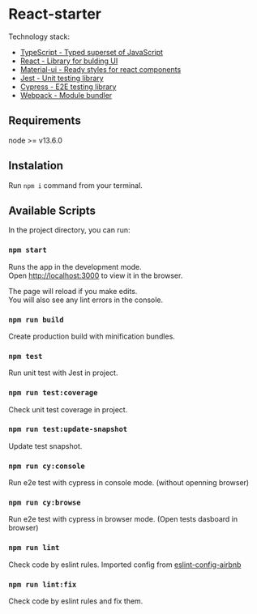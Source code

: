 # React-starter

Technology stack:

* [TypeScript - Typed superset of JavaScript](https://www.typescriptlang.org/)
* [React - Library for bulding UI](https://reactjs.org/)
* [Material-ui - Ready styles for react components](https://material-ui.com/)
* [Jest - Unit testing library](https://jestjs.io/)
* [Cypress - E2E testing library](https://www.cypress.io/)
* [Webpack - Module bundler](https://webpack.js.org/)

## Requirements

node >= v13.6.0

## Instalation

Run `npm i` command from your terminal.

## Available Scripts

In the project directory, you can run:

### `npm start`

Runs the app in the development mode.<br />
Open [http://localhost:3000](http://localhost:3000) to view it in the browser.

The page will reload if you make edits.<br />
You will also see any lint errors in the console.

### `npm run build`

Create production build with minification bundles.

### `npm test`

Run unit test with Jest in project.

### `npm run test:coverage`

Check unit test coverage in project.

### `npm run test:update-snapshot`

Update test snapshot.

### `npm run cy:console`

Run e2e test with cypress in console mode. (without openning browser)

### `npm run cy:browse`

Run e2e test with cypress in browser mode. (Open tests dasboard in browser)

### `npm run lint`

Check code by eslint rules.
Imported config from [eslint-config-airbnb](https://facebook.github.io/create-react-app/docs/getting-started)

### `npm run lint:fix`

Check code by eslint rules and fix them.

